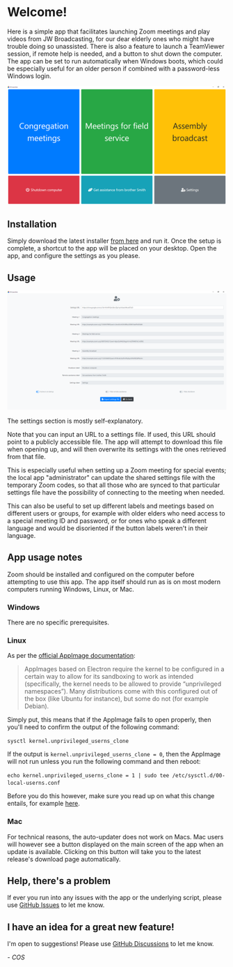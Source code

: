 # Welcome!

Here is a simple app that facilitates launching Zoom meetings and play videos from JW Broadcasting, for our dear elderly ones who might have trouble doing so unassisted. There is also a feature to launch a TeamViewer session, if remote help is needed, and a button to shut down the computer. The app can be set to run automatically when Windows boots, which could be especially useful for an older person if combined with a password-less Windows login.

![Main screen of app](https://github.com/sircharlo/jw-launcher/blob/main/screenshots/01-main.png?raw=true)

## Installation

Simply download the latest installer [from here](https://github.com/sircharlo/jw-launcher/releases/latest) and run it. Once the
setup is complete, a shortcut to the app will be placed on your desktop. Open the app, and configure the settings as you please.

## Usage

![Settings screen of app](https://github.com/sircharlo/jw-launcher/blob/main/screenshots/02-settings.png?raw=true)

The settings section is mostly self-explanatory.

Note that you can input an URL to a settings file. If used, this URL should point to a publicly accessible file. The app will attempt to download this file when opening up, and will then overwrite its settings with the ones retrieved from that file.

This is especially useful when setting up a Zoom meeting for special events; the local app "administrator" can update the shared settings file with the temporary Zoom codes, so that all those who are synced to that particular settings file have the possibility of connecting to the meeting when needed.

This can also be useful to set up different labels and meetings based on different users or groups, for example with older elders who need access to a special meeting ID and password, or for ones who speak a different language and would be disoriented if the button labels weren't in their language.

## App usage notes

Zoom should be installed and configured on the computer before attempting to use this app. The app itself should run as is on most modern computers running Windows, Linux, or Mac.

### Windows

There are no specific prerequisites.

### Linux

As per the [official AppImage documentation](https://docs.appimage.org/user-guide/troubleshooting/electron-sandboxing.html):

>AppImages based on Electron require the kernel to be configured in a certain way to allow for its sandboxing to work as intended (specifically, the kernel needs to be allowed to provide “unprivileged namespaces”). Many distributions come with this configured out of the box (like Ubuntu for instance), but some do not (for example Debian).

Simply put, this means that if the AppImage fails to open properly, then you'll need to confirm the output of the following command:

`sysctl kernel.unprivileged_userns_clone`

If the output is `kernel.unprivileged_userns_clone = 0`, then the AppImage will not run unless you run the following command and then reboot:

`echo kernel.unprivileged_userns_clone = 1 | sudo tee /etc/sysctl.d/00-local-userns.conf`

Before you do this however, make sure you read up on what this change entails, for example [here](https://lwn.net/Articles/673597/).

### Mac

For technical reasons, the auto-updater does not work on Macs. Mac users will however see a button displayed on the main screen of the app when an update is available. Clicking on this button will take you to the latest release's download page automatically.

## Help, there's a problem

If ever you run into any issues with the app or the underlying script, please use [GitHub Issues](https://github.com/sircharlo/jw-launcher/issues) to let me know.

## I have an idea for a great new feature!

I'm open to suggestions! Please use [GitHub Discussions](https://github.com/sircharlo/jw-launcher/discussions) to let me know.

*- COS*
